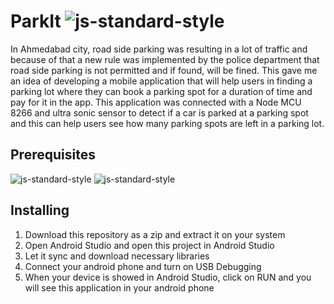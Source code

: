 # ParkIt ![js-standard-style](https://img.shields.io/badge/-Java-brightgreen)
In Ahmedabad city, road side parking was resulting in a lot of traffic and because of that a new rule was implemented by the police department that road side parking is not permitted and if found, will be fined. This gave me an idea of developing a mobile application that will help users in finding a parking lot where they can book a parking spot for a duration of time and pay for it in the app. This application was connected with a Node MCU 8266 and ultra sonic sensor to detect if a car is parked at a parking spot and this can help users see how many parking spots are left in a parking lot.

## Prerequisites
![js-standard-style](https://img.shields.io/badge/Android%20Studio-4.0.1-brightgreen)
![js-standard-style](https://img.shields.io/badge/Java-1.8-green)

## Installing
1. Download this repository as a zip and extract it on your system
2. Open Android Studio and open this project in Android Studio
3. Let it sync and download necessary libraries
4. Connect your android phone and turn on USB Debugging
5. When your device is showed in Android Studio, click on RUN and you will see this application in your android phone
